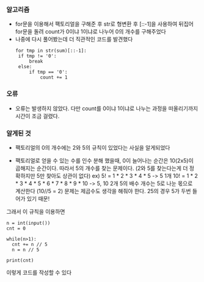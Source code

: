 ### 알고리즘
 - for문을 이용해서 팩토리얼을 구해준 후 str로 형변환 후 [::-1]을 사용하여 뒤집어 for문을 돌려 count가 0이냐 1이냐로 나누어 0의 개수를 구해주었다
 - 나중에 다시 풀어봤는데 더 직관적인 코드를 발견했다
   ```
   for tmp in str(sum)[::-1]:
    if tmp != '0':
        break
    else:
        if tmp == '0':
            count += 1
   ```

### 오류
 - 오류는 발생하지 않았다. 다만 count를 0이냐 1이냐로 나누는 과정을 떠올리기까지 시간이 조금 걸렸다.

### 알게된 것
 - 팩토리얼의 0의 개수에는 2와 5의 규칙이 있었다는 사실을 알게되었다

  
 - 팩토리얼로 얻을 수 있는 수를 인수 분해 했을때, 0이 늘어나는 순간은 10(2x5)이 곱해지는 순간이다.
따라서 5의 개수를 찾는 문제이다. (2와 5를 찾는다는게 더 정확하지만 5만 찾아도 상관이 없다)
ex) 5! = 1 * 2 * 3 * 4 * 5 -> 5 1개
10! = 1 * 2 * 3 * 4 * 5 * 6 * 7 * 8 * 9 * 10 -> 5, 10 2개
5의 배수 개수는 5로 나눈 몫으로 계산한다 (10//5 = 2)
문제는 제곱수도 생각을 해줘야 한다. 25의 경우 5가 두번 들어가 있기 때문!

그래서 이 규칙을 이용하면 

    n = int(input())
    cnt = 0

    while(n>1):
      cnt += n // 5
      n = n // 5

    print(cnt)
이렇게 코드를 작성할 수 있다


